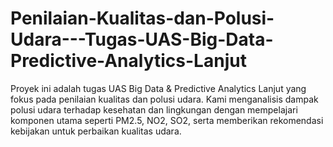 # Penilaian-Kualitas-dan-Polusi-Udara---Tugas-UAS-Big-Data-Predictive-Analytics-Lanjut
Proyek ini adalah tugas UAS Big Data &amp; Predictive Analytics Lanjut yang fokus pada penilaian kualitas dan polusi udara. Kami menganalisis dampak polusi udara terhadap kesehatan dan lingkungan dengan mempelajari komponen utama seperti PM2.5, NO2, SO2, serta memberikan rekomendasi kebijakan untuk perbaikan kualitas udara.
